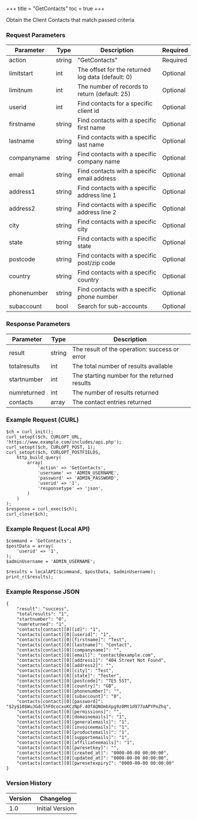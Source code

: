 +++
title = "GetContacts"
toc = true
+++

Obtain the Client Contacts that match passed criteria

### Request Parameters

| Parameter | Type | Description | Required |
| --------- | ---- | ----------- | -------- |
| action | string | "GetContacts" | Required |
| limitstart | int | The offset for the returned log data (default: 0) | Optional |
| limitnum | int | The number of records to return (default: 25) | Optional |
| userid | int | Find contacts for a specific client id | Optional |
| firstname | string | Find contacts with a specific first name | Optional |
| lastname | string | Find contacts with a specific last name | Optional |
| companyname | string | Find contacts with a specific company name | Optional |
| email | string | Find contacts with a specific email address | Optional |
| address1 | string | Find contacts with a specific address line 1 | Optional |
| address2 | string | Find contacts with a specific address line 2 | Optional |
| city | string | Find contacts with a specific city | Optional |
| state | string | Find contacts with a specific state | Optional |
| postcode | string | Find contacts with a specific post/zip code | Optional |
| country | string | Find contacts with a specific country | Optional |
| phonenumber | string | Find contacts with a specific phone number | Optional |
| subaccount | bool | Search for sub-accounts | Optional |

### Response Parameters

| Parameter | Type | Description |
| --------- | ---- | ----------- |
| result | string | The result of the operation: success or error |
| totalresults | int | The total number of results available |
| startnumber | int | The starting number for the returned results |
| numreturned | int | The number of results returned |
| contacts | array | The contact entries returned |


### Example Request (CURL)

```
$ch = curl_init();
curl_setopt($ch, CURLOPT_URL, 'https://www.example.com/includes/api.php');
curl_setopt($ch, CURLOPT_POST, 1);
curl_setopt($ch, CURLOPT_POSTFIELDS,
    http_build_query(
        array(
            'action' => 'GetContacts',
            'username' => 'ADMIN_USERNAME',
            'password' => 'ADMIN_PASSWORD',
            'userid' => '1',
            'responsetype' => 'json',
        )
    )
);
$response = curl_exec($ch);
curl_close($ch);
```


### Example Request (Local API)

```
$command = 'GetContacts';
$postData = array(
    'userid' => '1',
);
$adminUsername = 'ADMIN_USERNAME';

$results = localAPI($command, $postData, $adminUsername);
print_r($results);
```


### Example Response JSON

```
{
    "result": "success",
    "totalresults": "1",
    "startnumber": "0",
    "numreturned": "1",
    "contacts[contact][0][id]": "1",
    "contacts[contact][0][userid]": "1",
    "contacts[contact][0][firstname]": "Test",
    "contacts[contact][0][lastname]": "Contact",
    "contacts[contact][0][companyname]": "",
    "contacts[contact][0][email]": "contact@example.com",
    "contacts[contact][0][address1]": "404 Street Not Found",
    "contacts[contact][0][address2]": "",
    "contacts[contact][0][city]": "Test",
    "contacts[contact][0][state]": "Tester",
    "contacts[contact][0][postcode]": "TE5 5ST",
    "contacts[contact][0][country]": "GB",
    "contacts[contact][0][phonenumber]": "",
    "contacts[contact][0][subaccount]": "0",
    "contacts[contact][0][password]": "$2y$10$WuJGdclhF0cocxoKCzNpF.4OfAQNOmbXpg9z0Mt1d977oAPYPoZhq",
    "contacts[contact][0][permissions]": "",
    "contacts[contact][0][domainemails]": "1",
    "contacts[contact][0][generalemails]": "1",
    "contacts[contact][0][invoiceemails]": "1",
    "contacts[contact][0][productemails]": "1",
    "contacts[contact][0][supportemails]": "1",
    "contacts[contact][0][affiliateemails]": "1",
    "contacts[contact][0][pwresetkey]": "",
    "contacts[contact][0][created_at]": "0000-00-00 00:00:00",
    "contacts[contact][0][updated_at]": "0000-00-00 00:00:00",
    "contacts[contact][0][pwresetexpiry]": "0000-00-00 00:00:00"
}
```


### Version History

| Version | Changelog |
| ------- | --------- |
| 1.0 | Initial Version |
